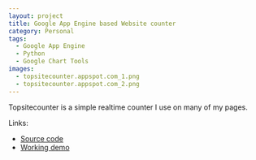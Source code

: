 ```yaml
---
layout: project
title: Google App Engine based Website counter
category: Personal
tags:
  - Google App Engine
  - Python
  - Google Chart Tools
images:
  - topsitecounter.appspot.com_1.png
  - topsitecounter.appspot.com_2.png
---
```


Topsitecounter is a simple realtime counter I use on many of my pages.

Links:

* [Source code](https://github.com/aquilax/topsitecounter)
* [Working demo](http://topsitecounter.appspot.com/)

